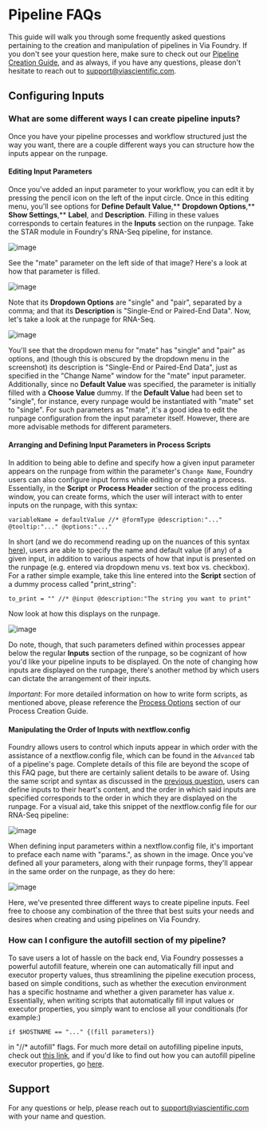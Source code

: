 # Pipeline FAQs

This guide will walk you through some frequently asked questions pertaining to the creation and manipulation of pipelines in Via Foundry. If you don't see your question here, make sure to check out our [Pipeline Creation Guide](pipeline_guide.md), and as always, if you have any questions, please don't hesitate to reach out to support@viascientific.com. 

## **Configuring Inputs**

### What are some different ways I can create pipeline inputs?

Once you have your pipeline processes and workflow structured just the way you want, there are a couple different ways you can structure how the inputs appear on the runpage. 

#### Editing Input Parameters

Once you've added an input parameter to your workflow, you can edit it by pressing the pencil icon on the left of the input circle. Once in this editing menu, you'll see options for **Define Default Value**,** **Dropdown Options**,** **Show Settings**,** **Label**, and **Description**. Filling in these values corresponds to certain features in the **Inputs** section on the runpage. Take the STAR module in Foundry's RNA-Seq pipeline, for instance.

![image](../images/star_module_rnaseq.png)

See the "mate" parameter on the left side of that image? Here's a look at how that parameter is filled.

![image](../images/updated_mate_param.png)

Note that its **Dropdown Options** are "single" and "pair", separated by a comma; and that its **Description** is "Single-End or Paired-End Data". Now, let's take a look at the runpage for RNA-Seq.

![image](../images/mate_dropdown.png)

You'll see that the dropdown menu for "mate" has "single" and "pair" as options, and (though this is obscured by the dropdown menu in the screenshot) its description is "Single-End or Paired-End Data", just as specified in the "Change Name" window for the "mate" input parameter. Additionally, since no **Default Value** was specified, the parameter is initially filled with a **Choose Value** dummy. If the **Default Value** had been set to "single", for instance, every runpage would be instantiated with "mate" set to "single". For such parameters as "mate", it's a good idea to edit the runpage configuration from the input parameter itself. However, there are more advisable methods for different parameters.

#### Arranging and Defining Input Parameters in Process Scripts

In addition to being able to define and specify how a given input parameter appears on the runpage from within the parameter's `Change Name`, Foundry users can also configure input forms while editing or creating a process. Essentially, in the **Script** or **Process Header** section of the process editing window, you can create forms, which the user will interact with to enter inputs on the runpage, with this syntax:
```
variableName = defaultValue //* @formType @description:"..." @tooltip:"..." @options:"..."
```
In short (and we do recommend reading up on the nuances of this syntax [here](process.md#process-options)), users are able to specify the name and default value (if any) of a given input, in addition to various aspects of how that input is presented on the runpage (e.g. entered via dropdown menu vs. text box vs. checkbox). For a rather simple example, take this line entered into the **Script** section of a dummy process called "print_string":
```
to_print = "" //* @input @description:"The string you want to print"
```

Now look at how this displays on the runpage.

![image](../images/print_string_process.png)

Do note, though, that such parameters defined within processes appear below the regular **Inputs** section of the runpage, so be cognizant of how you'd like your pipeline inputs to be displayed. On the note of changing how inputs are displayed on the runpage, there's another method by which users can dictate the arrangement of their inputs.

*Important*: For more detailed information on how to write form scripts, as mentioned above, please reference the [Process Options](process.md#process-options) section of our Process Creation Guide.

#### Manipulating the Order of Inputs with nextflow.config

Foundry allows users to control which inputs appear in which order with the assistance of a nextflow.config file, which can be found in the `Advanced` tab of a pipeline's page. Complete details of this file are beyond the scope of this FAQ page, but there are certainly salient details to be aware of. Using the same script and syntax as discussed in the [previous question](pipeline_faq.md#arranging-and-defining-input-parameters-in-process-scripts), users can define inputs to their heart's content, and the order in which said inputs are specified corresponds to the order in which they are displayed on the runpage. For a visual aid, take this snippet of the nextflow.config file for our RNA-Seq pipeline:

![image](../images/rnaseq_nf_config.png)

When defining input parameters within a nextflow.config file, it's important to preface each name with "params.", as shown in the image. Once you've defined all your parameters, along with their runpage forms, they'll appear in the same order on the runpage, as they do here:

![image](../images/rnaseq_runpage_inputs.png)

Here, we've presented three different ways to create pipeline inputs. Feel free to choose any combination of the three that best suits your needs and desires when creating and using pipelines on Via Foundry.

### How can I configure the autofill section of my pipeline?

To save users a lot of hassle on the back end, Via Foundry possesses a powerful autofill feature, wherein one can automatically fill input and executor property values, thus streamlining the pipeline execution process, based on simple conditions, such as whether the execution environment has a specific hostname and whether a given parameter has value *x*. Essentially, when writing scripts that automatically fill input values or executor properties, you simply want to enclose all your conditionals (for example:) 
```
if $HOSTNAME == "..." {(fill parameters)}
``` 
in "//* autofill" flags. For much more detail on autofilling pipeline inputs, check out [this link](pipeline_guide.md#autofill-feature-for-pipeline-inputs), and if you'd like to find out how you can autofill pipeline executor properties, go [here](pipeline_guide.md#autofill-feature-for-pipeline-properties).

## **Support**

For any questions or help, please reach out to
<support@viascientific.com> with your name and question.